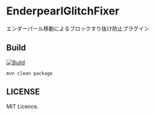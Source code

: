 # EnderpearlGlitchFixer
エンダーパール移動によるブロックすり抜け防止プラグイン

## Build
[![Build](https://github.com/iamtakagi/EnderpearlGlitchFixer/actions/workflows/build.yml/badge.svg)](https://github.com/iamtakagi/EnderpearlGlitchFixer/actions/workflows/build.yml)

`mvn clean package`

## LICENSE
MIT Licence.
